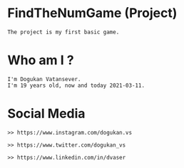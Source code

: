 
# FindTheNumGame (Project)
    The project is my first basic game.

# Who am I ?
    I'm Dogukan Vatansever.
    I'm 19 years old, now and today 2021-03-11. 

# Social Media
    
    >> https://www.instagram.com/dogukan.vs
    
    >> https://www.twitter.com/dogukan_vs
    
    >> https://www.linkedin.com/in/dvaser
